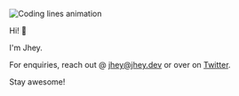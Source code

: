 ![Coding lines animation](https://github.com/jh3y/jh3y/raw/master/assets/banner.svg?sanitize=true)

Hi! :wave:

I'm Jhey.

For enquiries, reach out @ jhey@jhey.dev or over on [Twitter](https://twitter.com/jh3yy).

Stay awesome!